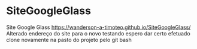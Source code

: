 # SiteGoogleGlass
Site Google Glass
https://wanderson-a-timoteo.github.io/SiteGoogleGlass/
Alterado endereço do site para o novo testando
espero dar certo
efetuado clone novamente na pasto do projeto pelo git bash

